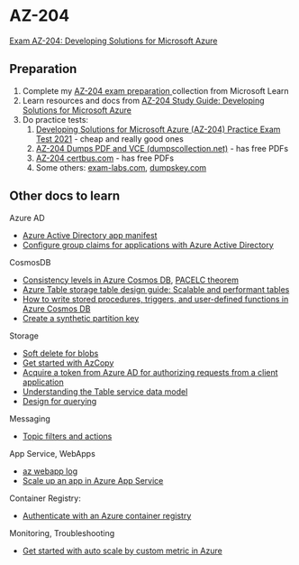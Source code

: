 # AZ-204

[Exam AZ-204: Developing Solutions for Microsoft Azure](https://docs.microsoft.com/en-us/learn/certifications/exams/az-204)

## Preparation

1. Complete my [AZ-204 exam preparation ](https://docs.microsoft.com/en-us/users/alekseisemidotskii/collections/z7pb56qro5p7w) collection from Microsoft Learn
1. Learn resources and docs from [AZ-204 Study Guide: Developing Solutions for Microsoft Azure](https://www.thomasmaurer.ch/2020/03/az-204-study-guide-developing-solutions-for-microsoft-azure/)
1. Do practice tests:
    1. [Developing Solutions for Microsoft Azure (AZ-204) Practice Exam Test 2021](https://skillcertpro.com/product/developing-solutions-for-microsoft-azure-az-204-practice-exam-test/) - cheap and really good ones
    1. [AZ-204 Dumps PDF and VCE (dumpscollection.net)](https://www.dumpscollection.net/dumps/AZ-204/) - has free PDFs
    1. [AZ-204 certbus.com](https://www.certbus.com/az-204.html) - has free PDFs
    1. Some others: [exam-labs.com](https://www.exam-labs.com/dumps/AZ-204), [dumpskey.com](https://www.dumpskey.com/microsoft/az-204-braindumps)

## Other docs to learn

Azure AD
* [Azure Active Directory app manifest](https://docs.microsoft.com/en-us/azure/active-directory/develop/reference-app-manifest)
* [Configure group claims for applications with Azure Active Directory](https://docs.microsoft.com/en-us/azure/active-directory/hybrid/how-to-connect-fed-group-claims)

CosmosDB
* [Consistency levels in Azure Cosmos DB](https://docs.microsoft.com/en-us/azure/cosmos-db/consistency-levels), [PACELC theorem](https://en.wikipedia.org/wiki/PACELC_theorem)
* [Azure Table storage table design guide: Scalable and performant tables](https://docs.microsoft.com/en-us/azure/cosmos-db/table-storage-design-guide)
* [How to write stored procedures, triggers, and user-defined functions in Azure Cosmos DB](https://docs.microsoft.com/en-us/azure/cosmos-db/how-to-write-stored-procedures-triggers-udfs)
* [Create a synthetic partition key](https://docs.microsoft.com/en-us/azure/cosmos-db/synthetic-partition-keys)

Storage
* [Soft delete for blobs](https://docs.microsoft.com/en-us/azure/storage/blobs/soft-delete-blob-overview)
* [Get started with AzCopy](https://docs.microsoft.com/en-us/azure/storage/common/storage-use-azcopy-v10)
* [Acquire a token from Azure AD for authorizing requests from a client application](https://docs.microsoft.com/en-us/azure/storage/common/storage-auth-aad-app?tabs=dotnet)
* [Understanding the Table service data model](https://docs.microsoft.com/en-us/rest/api/storageservices/understanding-the-table-service-data-model)
* [Design for querying](https://docs.microsoft.com/en-us/azure/storage/tables/table-storage-design-for-query)

Messaging
* [Topic filters and actions](https://docs.microsoft.com/en-us/azure/service-bus-messaging/topic-filters)

App Service, WebApps
* [az webapp log](https://docs.microsoft.com/en-us/cli/azure/webapp/log?view=azure-cli-latest#az-webapp-log-config)
* [Scale up an app in Azure App Service](https://docs.microsoft.com/en-us/azure/app-service/manage-scale-up)

Container Registry:
* [Authenticate with an Azure container registry](https://docs.microsoft.com/en-us/azure/container-registry/container-registry-authentication)

Monitoring, Troubleshooting
* [Get started with auto scale by custom metric in Azure](https://docs.microsoft.com/en-us/azure/azure-monitor/autoscale/autoscale-custom-metric)